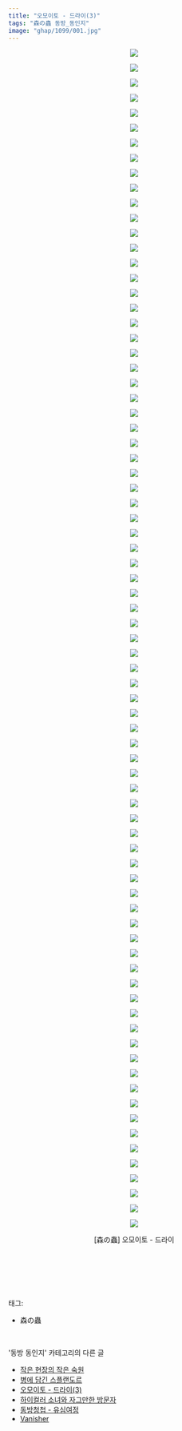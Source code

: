 ```yaml
---
title: "오모이토 - 드라이(3)"
tags: "森の蟲 동방_동인지"
image: "ghap/1099/001.jpg"
---
```

<div class="article">
<p style="text-align: center; clear: none; float: none;"><img src="{{ site.nasurl }}/ghap/1099/001.jpg"/></p>
<p style="text-align: center; clear: none; float: none;"><img src="{{ site.nasurl }}/ghap/1099/002.jpg"/></p>
<p style="text-align: center; clear: none; float: none;"><img src="{{ site.nasurl }}/ghap/1099/003.jpg"/></p>
<p style="text-align: center; clear: none; float: none;"><img src="{{ site.nasurl }}/ghap/1099/004.jpg"/></p>
<p style="text-align: center; clear: none; float: none;"><img src="{{ site.nasurl }}/ghap/1099/005.jpg"/></p>
<p style="text-align: center; clear: none; float: none;"><img src="{{ site.nasurl }}/ghap/1099/006.jpg"/></p>
<p style="text-align: center; clear: none; float: none;"><img src="{{ site.nasurl }}/ghap/1099/007.jpg"/></p>
<p style="text-align: center; clear: none; float: none;"><img src="{{ site.nasurl }}/ghap/1099/008.jpg"/></p>
<p style="text-align: center; clear: none; float: none;"><img src="{{ site.nasurl }}/ghap/1099/009.jpg"/></p>
<p style="text-align: center; clear: none; float: none;"><img src="{{ site.nasurl }}/ghap/1099/010.jpg"/></p>
<p style="text-align: center; clear: none; float: none;"><img src="{{ site.nasurl }}/ghap/1099/011.jpg"/></p>
<p style="text-align: center; clear: none; float: none;"><img src="{{ site.nasurl }}/ghap/1099/012.jpg"/></p>
<p style="text-align: center; clear: none; float: none;"><img src="{{ site.nasurl }}/ghap/1099/013.jpg"/></p>
<p style="text-align: center; clear: none; float: none;"><img src="{{ site.nasurl }}/ghap/1099/014.jpg"/></p>
<p style="text-align: center; clear: none; float: none;"><img src="{{ site.nasurl }}/ghap/1099/015.jpg"/></p>
<p style="text-align: center; clear: none; float: none;"><img src="{{ site.nasurl }}/ghap/1099/016.jpg"/></p>
<p style="text-align: center; clear: none; float: none;"><img src="{{ site.nasurl }}/ghap/1099/017.jpg"/></p>
<p style="text-align: center; clear: none; float: none;"><img src="{{ site.nasurl }}/ghap/1099/018.jpg"/></p>
<p style="text-align: center; clear: none; float: none;"><img src="{{ site.nasurl }}/ghap/1099/019.jpg"/></p>
<p style="text-align: center; clear: none; float: none;"><img src="{{ site.nasurl }}/ghap/1099/020.jpg"/></p>
<p style="text-align: center; clear: none; float: none;"><img src="{{ site.nasurl }}/ghap/1099/021.jpg"/></p>
<p style="text-align: center; clear: none; float: none;"><img src="{{ site.nasurl }}/ghap/1099/022.jpg"/></p>
<p style="text-align: center; clear: none; float: none;"><img src="{{ site.nasurl }}/ghap/1099/023.jpg"/></p>
<p style="text-align: center; clear: none; float: none;"><img src="{{ site.nasurl }}/ghap/1099/024.jpg"/></p>
<p style="text-align: center; clear: none; float: none;"><img src="{{ site.nasurl }}/ghap/1099/025.jpg"/></p>
<p style="text-align: center; clear: none; float: none;"><img src="{{ site.nasurl }}/ghap/1099/026.jpg"/></p>
<p style="text-align: center; clear: none; float: none;"><img src="{{ site.nasurl }}/ghap/1099/027.jpg"/></p>
<p style="text-align: center; clear: none; float: none;"><img src="{{ site.nasurl }}/ghap/1099/028.jpg"/></p>
<p style="text-align: center; clear: none; float: none;"><img src="{{ site.nasurl }}/ghap/1099/029.jpg"/></p>
<p style="text-align: center; clear: none; float: none;"><img src="{{ site.nasurl }}/ghap/1099/030.jpg"/></p>
<p style="text-align: center; clear: none; float: none;"><img src="{{ site.nasurl }}/ghap/1099/031.jpg"/></p>
<p style="text-align: center; clear: none; float: none;"><img src="{{ site.nasurl }}/ghap/1099/032.jpg"/></p>
<p style="text-align: center; clear: none; float: none;"><img src="{{ site.nasurl }}/ghap/1099/033.jpg"/></p>
<p style="text-align: center; clear: none; float: none;"><img src="{{ site.nasurl }}/ghap/1099/034.jpg"/></p>
<p style="text-align: center; clear: none; float: none;"><img src="{{ site.nasurl }}/ghap/1099/035.jpg"/></p>
<p style="text-align: center; clear: none; float: none;"><img src="{{ site.nasurl }}/ghap/1099/036.jpg"/></p>
<p style="text-align: center; clear: none; float: none;"><img src="{{ site.nasurl }}/ghap/1099/037.jpg"/></p>
<p style="text-align: center; clear: none; float: none;"><img src="{{ site.nasurl }}/ghap/1099/038.jpg"/></p>
<p style="text-align: center; clear: none; float: none;"><img src="{{ site.nasurl }}/ghap/1099/039.jpg"/></p>
<p style="text-align: center; clear: none; float: none;"><img src="{{ site.nasurl }}/ghap/1099/040.jpg"/></p>
<p style="text-align: center; clear: none; float: none;"><img src="{{ site.nasurl }}/ghap/1099/041.jpg"/></p>
<p style="text-align: center; clear: none; float: none;"><img src="{{ site.nasurl }}/ghap/1099/042.jpg"/></p>
<p style="text-align: center; clear: none; float: none;"><img src="{{ site.nasurl }}/ghap/1099/043.jpg"/></p>
<p style="text-align: center; clear: none; float: none;"><img src="{{ site.nasurl }}/ghap/1099/044.jpg"/></p>
<p style="text-align: center; clear: none; float: none;"><img src="{{ site.nasurl }}/ghap/1099/045.jpg"/></p>
<p style="text-align: center; clear: none; float: none;"><img src="{{ site.nasurl }}/ghap/1099/046.jpg"/></p>
<p style="text-align: center; clear: none; float: none;"><img src="{{ site.nasurl }}/ghap/1099/047.jpg"/></p>
<p style="text-align: center; clear: none; float: none;"><img src="{{ site.nasurl }}/ghap/1099/048.jpg"/></p>
<p style="text-align: center; clear: none; float: none;"><img src="{{ site.nasurl }}/ghap/1099/049.jpg"/></p>
<p style="text-align: center; clear: none; float: none;"><img src="{{ site.nasurl }}/ghap/1099/050.jpg"/></p>
<p style="text-align: center; clear: none; float: none;"><img src="{{ site.nasurl }}/ghap/1099/051.jpg"/></p>
<p style="text-align: center; clear: none; float: none;"><img src="{{ site.nasurl }}/ghap/1099/052.jpg"/></p>
<p style="text-align: center; clear: none; float: none;"><img src="{{ site.nasurl }}/ghap/1099/053.jpg"/></p>
<p style="text-align: center; clear: none; float: none;"><img src="{{ site.nasurl }}/ghap/1099/054.jpg"/></p>
<p style="text-align: center; clear: none; float: none;"><img src="{{ site.nasurl }}/ghap/1099/055.jpg"/></p>
<p style="text-align: center; clear: none; float: none;"><img src="{{ site.nasurl }}/ghap/1099/056.jpg"/></p>
<p style="text-align: center; clear: none; float: none;"><img src="{{ site.nasurl }}/ghap/1099/057.jpg"/></p>
<p style="text-align: center; clear: none; float: none;"><img src="{{ site.nasurl }}/ghap/1099/058.jpg"/></p>
<p style="text-align: center; clear: none; float: none;"><img src="{{ site.nasurl }}/ghap/1099/059.jpg"/></p>
<p style="text-align: center; clear: none; float: none;"><img src="{{ site.nasurl }}/ghap/1099/060.jpg"/></p>
<p style="text-align: center; clear: none; float: none;"><img src="{{ site.nasurl }}/ghap/1099/061.jpg"/></p>
<p style="text-align: center; clear: none; float: none;"><img src="{{ site.nasurl }}/ghap/1099/062.jpg"/></p>
<p style="text-align: center; clear: none; float: none;"><img src="{{ site.nasurl }}/ghap/1099/063.jpg"/></p>
<p style="text-align: center; clear: none; float: none;"><img src="{{ site.nasurl }}/ghap/1099/064.jpg"/></p>
<p style="text-align: center; clear: none; float: none;"><img src="{{ site.nasurl }}/ghap/1099/065.jpg"/></p>
<p style="text-align: center; clear: none; float: none;"><img src="{{ site.nasurl }}/ghap/1099/066.jpg"/></p>
<p style="text-align: center; clear: none; float: none;"><img src="{{ site.nasurl }}/ghap/1099/067.jpg"/></p>
<p style="text-align: center; clear: none; float: none;"><img src="{{ site.nasurl }}/ghap/1099/068.jpg"/></p>
<p style="text-align: center; clear: none; float: none;"><img src="{{ site.nasurl }}/ghap/1099/069.jpg"/></p>
<p style="text-align: center; clear: none; float: none;"><img src="{{ site.nasurl }}/ghap/1099/070.jpg"/></p>
<p style="text-align: center; clear: none; float: none;"><img src="{{ site.nasurl }}/ghap/1099/071.jpg"/></p>
<p style="text-align: center; clear: none; float: none;"><img src="{{ site.nasurl }}/ghap/1099/072.jpg"/></p>
<p style="text-align: center; clear: none; float: none;"><img src="{{ site.nasurl }}/ghap/1099/073.jpg"/></p>
<p style="text-align: center; clear: none; float: none;"><img src="{{ site.nasurl }}/ghap/1099/074.jpg"/></p>
<p style="text-align: center; clear: none; float: none;"><img src="{{ site.nasurl }}/ghap/1099/075.jpg"/></p>
<p style="text-align: center; clear: none; float: none;"><img src="{{ site.nasurl }}/ghap/1099/076.jpg"/></p>
<p style="text-align: center; clear: none; float: none;"><img src="{{ site.nasurl }}/ghap/1099/077.jpg"/></p>
<p style="text-align: center; clear: none; float: none;"><img src="{{ site.nasurl }}/ghap/1099/078.jpg"/></p>
<p style="text-align: center; clear: none; float: none;"><img src="{{ site.nasurl }}/ghap/1099/079.jpg"/></p>
<p style="text-align: center; clear: none; float: none;">[森の蟲] 오모이토 - 드라이</p>
<p style="text-align: center; clear: none; float: none;"><br/></p>
<p><br/></p>
</div><br/>
<div class="tagTrail">
<p>태그: </p>
<ul>
<li>森の蟲</li>
</ul>
</div><br/>
<div class="another">
<p>'동방 동인지' 카테고리의 다른 글</p>
<ul>
<li><a href="/2016-07-26-ghap_1102">작은 현장의 작은 숙원</a></li>
<li><a href="/2016-07-26-ghap_1100">병에 담긴 스플랜도르</a></li>
<li><a href="/2016-07-26-ghap_1099">오모이토 - 드라이(3)</a></li>
<li><a href="/2016-07-26-ghap_1098">하이컬러 소녀와 자그만한 방문자</a></li>
<li><a href="/2016-07-26-ghap_1097">동방청첩 - 유심여정</a></li>
<li><a href="/2016-07-26-ghap_1096">Vanisher</a></li>
</ul>
</div><br/>
<div class="cb_module cb_fluid">
<div class="cb_wrt cb_profile">
</div><!-- commentList close -->
</div><br/>
